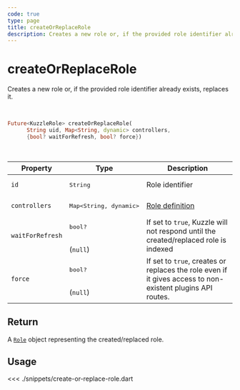 ```yaml
---
code: true
type: page
title: createOrReplaceRole
description: Creates a new role or, if the provided role identifier already exists, replaces it.
---
```


# createOrReplaceRole

Creates a new role or, if the provided role identifier already exists, replaces it.

<br />

```dart
Future<KuzzleRole> createOrReplaceRole(
      String uid, Map<String, dynamic> controllers,
      {bool? waitForRefresh, bool? force})
```

<br />

| Property | Type | Description |
| --- | --- | --- |
| `id` | <pre>String</pre> | Role identifier |
| `controllers` | <pre>Map<String, dynamic></pre> | [Role definition](/core/2/guides/main-concepts/permissions#roles) |
| `waitForRefresh` | <pre>bool?</pre><br />(`null`) | If set to `true`, Kuzzle will not respond until the created/replaced role is indexed |
| `force`   | <pre>bool?</pre><br />(`null`) | If set to `true`, creates or replaces the role even if it gives access to non-existent plugins API routes. |

## Return

A [`Role`](/sdk/dart/2/core-classes/role) object representing the created/replaced role.

## Usage

<<< ./snippets/create-or-replace-role.dart
